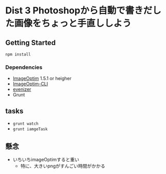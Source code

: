 # Dist 3 Photoshopから自動で書きだした画像をちょっと手直ししよう



## Getting Started

	npm install

### Dependencies
* [ImageOptim](http://imageoptim.com/) 1.5.1 or heigher
* [ImageOptim-CLI](https://github.com/JamieMason/ImageOptim-CLI)
* [evenizer](https://github.com/katapad/evenizer)
* Grunt


## tasks

* `grunt watch`
* `grunt iamgeTask`

## 懸念

* いちいちimageOptimすると重い
    * 特に、大きいpngがすんごい時間がかかる


	